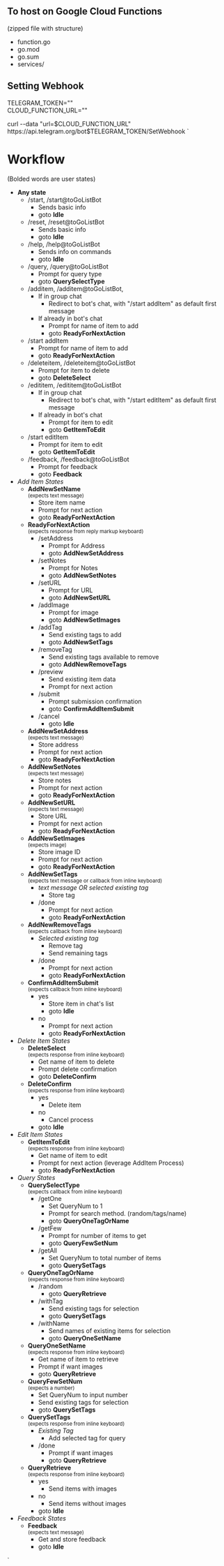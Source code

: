 ## To host on Google Cloud Functions
(zipped file with structure)
- function.go
- go.mod
- go.sum
- services/  

## Setting Webhook
TELEGRAM_TOKEN=""  
CLOUD_FUNCTION_URL=""  

curl --data "url=$CLOUD_FUNCTION_URL" https://api.telegram.org/bot$TELEGRAM_TOKEN/SetWebhook  `

# Workflow
(Bolded words are user states)
- **Any state**
    - /start, /start@toGoListBot
        - Sends basic info
        - goto **Idle** 
    - /reset, /reset@toGoListBot
        - Sends basic info
        - goto **Idle**
    - /help, /help@toGoListBot
        - Sends info on commands
        - goto **Idle**
    - /query, /query@toGoListBot
        - Prompt for query type
        - goto **QuerySelectType**
    - /additem, /additem@toGoListBot, 
        - If in group chat
            - Redirect to bot's chat, with "/start addItem" as default first message
        - If already in bot's chat
            - Prompt for name of item to add
            - goto **ReadyForNextAction**
    - /start addItem
        - Prompt for name of item to add
        - goto **ReadyForNextAction**
    - /deleteitem, /deleteitem@toGoListBot
        - Prompt for item to delete
        - goto **DeleteSelect**
    - /edititem, /edititem@toGoListBot
        - If in group chat
            - Redirect to bot's chat, with "/start editItem" as default first message
        - If already in bot's chat
            - Prompt for item to edit
            - goto **GetItemToEdit**
    - /start editItem
        - Prompt for item to edit
        - goto **GetItemToEdit**
    - /feedback, /feedback@toGoListBot
        - Prompt for feedback
        - goto **Feedback** 
- *Add Item States*
    - **AddNewSetName**   
    <sup>(expects text message)</sup> 
        - Store item name
        - Prompt for next action
        - goto **ReadyForNextAction**
    - **ReadyForNextAction**    
    <sup>(expects response from reply markup keyboard)</sup>
        - /setAddress
            - Prompt for Address
            - goto **AddNewSetAddress**
        - /setNotes
            - Prompt for Notes
            - goto **AddNewSetNotes**
        - /setURL
            - Prompt for URL
            - goto **AddNewSetURL**
        - /addImage
            - Prompt for image
            - goto **AddNewSetImages**
        - /addTag
            - Send existing tags to add
            - goto **AddNewSetTags**
        - /removeTag
            - Send existing tags available to remove
            - goto **AddNewRemoveTags**
        - /preview
            - Send existing item data
            - Prompt for next action
        - /submit
            - Prompt submission confirmation
            - goto **ConfirmAddItemSubmit**
        - /cancel
            - goto **Idle**
	- **AddNewSetAddress**  
    <sup>(expects text message)</sup> 
        - Store address
        - Prompt for next action
        - goto **ReadyForNextAction**
	- **AddNewSetNotes**  
    <sup>(expects text message)</sup> 
        - Store notes
        - Prompt for next action
        - goto **ReadyForNextAction**
	- **AddNewSetURL**  
    <sup>(expects text message)</sup> 
        - Store URL
        - Prompt for next action
        - goto **ReadyForNextAction**
	- **AddNewSetImages**  
    <sup>(expects image)</sup> 
        - Store image ID
        - Prompt for next action
        - goto **ReadyForNextAction**
	- **AddNewSetTags**  
    <sup>(expects text message or callback from inline keyboard)</sup> 
        - *text message OR selected existing tag*
            - Store tag
        - /done
            - Prompt for next action
            - goto **ReadyForNextAction**
	- **AddNewRemoveTags**  
    <sup>(expects callback from inline keyboard)</sup> 
        - *Selected existing tag*
            - Remove tag
            - Send remaining tags
        - /done
            - Prompt for next action
            - goto **ReadyForNextAction**
	- **ConfirmAddItemSubmit**  
    <sup>(expects callback from inline keyboard)</sup> 
        - yes
            - Store item in chat's list
            - goto **Idle**
        - no
            - Prompt for next action
            - goto **ReadyForNextAction**
- *Delete Item States*
    - **DeleteSelect**  
    <sup>(expects response from inline keyboard)</sup>
        - Get name of item to delete
        - Prompt delete confirmation
        - goto **DeleteConfirm**
	- **DeleteConfirm**  
    <sup>(expects response from inline keyboard)</sup>
        - yes
            - Delete item
        - no
            - Cancel process
        - goto **Idle**
- *Edit Item States*
	- **GetItemToEdit**  
        <sup>(expects response from inline keyboard)</sup>
        - Get name of item to edit
        - Prompt for next action (leverage AddItem Process)
        - goto **ReadyForNextAction**
- *Query States*
	- **QuerySelectType**  
    <sup>(expects callback from inline keyboard)</sup>
        - /getOne
            - Set QueryNum to 1
            - Prompt for search method. (random/tags/name)
            - goto **QueryOneTagOrName**
        - /getFew
            - Prompt for number of items to get
            - goto **QueryFewSetNum**
        - /getAll
            - Set QueryNum to total number of items
            - goto **QuerySetTags**
	- **QueryOneTagOrName**  
    <sup>(expects response from inline keyboard)</sup>
        - /random
            - goto **QueryRetrieve** 
        - /withTag
            - Send existing tags for selection
            - goto **QuerySetTags**
        - /withName
            - Send names of existing items for selection
            - goto **QueryOneSetName**
	- **QueryOneSetName**  
    <sup>(expects response from inline keyboard)</sup>
        - Get name of item to retrieve
        - Prompt if want images
        - goto **QueryRetrieve**
    - **QueryFewSetNum**  
    <sup>(expects a number)</sup>
        - Set QueryNum to input number
        - Send existing tags for selection
        - goto **QuerySetTags**
	- **QuerySetTags**  
    <sup>(expects response from inline keyboard)</sup>
        - *Existing Tag*
            - Add selected tag for query
        - /done
            - Prompt if want images
            - goto **QueryRetrieve**
	- **QueryRetrieve**  
    <sup>(expects response from inline keyboard)</sup>
        - yes
            - Send items with images
        - no
            - Send items without images
        - goto **Idle**
- *Feedback States*
    - **Feedback**  
    <sup>(expects text message)</sup>
        - Get and store feedback
        - goto **Idle**

	
    

`
